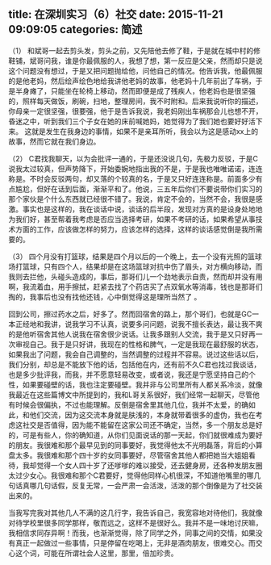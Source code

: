 title: 在深圳实习（6）社交
date: 2015-11-21 09:09:05
categories: 简述
  --- 


（1）
和斌哥一起去剪头发，剪头之前，又先陪他去修了鞋，于是就在城中村的修鞋铺，斌哥问我，谁是你最佩服的人，我想了想，第一反应是父亲，然而却只是说这个问题没有想过，于是又把问题抛给他，问他自己的情况。他告诉我，他最佩服的是他老妈，然后绘声绘色地给我讲他老妈的故事，他老妈十几年前出了车祸，于是半身瘫了，只能坐在轮椅上移动，然而即便是成了残疾人，他老妈也是很坚强的，照样每天做饭，刷碗，扫地，整理房间，我不时附和。后来我说听你的描述，你母亲一定很坚强，很要强，他于是告诉我说，我老妈刚出车祸那会儿也想不开，昏迷之中，听到我们三个子女在她的床前喊她妈，她觉得为了我们她也要好好活下来。 这就是发生在我身边的事情，如果不是亲耳所听，我会以为这是感动xx上的故事，然而它就在我们身边。


（2）
C君找我聊天，以为会批评一通的，于是还没说几句，先极力反驳，于是C说我太过较真，但声势降下，开始委婉地指出我的不是，于是我也唯唯诺诺，连连称是。不时会反驳两句，却又落的个较真的名，于是又只好连连称是。前面多少有点尴尬，但好在话到后面，渐渐平和了。他说，三五年后你们不要说带你们实习的那个家伙是个什么东西就已经很不错了。我说，肯定不会的，当然不会，我很是感激。事实也是这样的，我在谈话中说，谈话的后半段，发现对方真的是设身处地地为我们好，甚至帮着我考虑是否应当选择考研，如果不考研的话，如果希望从事技术方面的工作，应该做怎样的努力，应该怎样的选择，这样的谈话感觉倒是我所需要的。


（3）
四个月没有打篮球，结果是四个月以后的一个晚上，去一个没有光照的篮球场打篮球，只有四个人，结果却是在这场篮球对抗中伤了眉头，对方横向移动，而我则去拦他，头碰头造成的，事后，那哥们儿一个劲地表示自责，然而却并没有用啊，我流着血，用手擦拭，赶紧去找了个药店买了点双氧水等消毒，钱也是那哥们掏的，我事后也没有找他还钱，心中倒觉得这是理所当然了 。

回到公司，擦过药水之后，好多了。然而回宿舍的路上，那个哥们，也就是GC一本正经地和我讲，说我学习不认真，说要多问问题，说我不擅长表达，最让我不爽的是他听宿舍其他人说我在宿舍很少说话。让我多跟别人交流，我于是又只好再一次审视自己。我于是只好讲，我现在的性格和脾气，一定是我现在最舒服的状态，如果我出了问题，我会自己调整的，当然调整的过程并不容易。说过这些话以后，我们分别，却总是不能放下他的话，包括他在内，还有前不久C君也找过我谈话，也是多少批评我，而我，并不愿意轻易改变，或者说，我还是宁愿坚持自己的个性，如果要碰壁的话，我也注定要碰壁。我并非与公司里所有人都关系冷淡，就像我最近在这些篇博文中所提到的，我和L哥关系很好，我们经常一起聊天，尽管他有时候会很偏执，不过也能理解。反倒是宿舍里其他几位，我并不太爱，的确如此，和他们交流，因为这交流本身就是肤浅的，本身就带着很多的虚伪，我也在考虑这社交是否值得，因为能不能留在这家公司还不确定，当然，多一个朋友总是好的，可是有些人，你的确知道，从你们见面说话的那一天起，你们就很难成为要好的朋友。我很难和那个最早见到的同事要好，我觉得他太不光明磊落，背后的小算盘太多。我很难和那个四十岁的女同事要好，尽管宿舍其他人都把她当大姐姐看待，我却觉得一个女人四十岁了还嗲嗲的难以接受，还去健身房，还各种发朋友圈太过少女心。我很难和那个C君要好，觉得他同样心机很深，不知道他嘴里的哪几句话真哪几句话假，反复无常，一会严肃一会活泼，活泼的那个倒像是为了社交装出来的。

当我写完我对其他几人不满的这几行字，我告诉自己，我宽容地对待他们，我就像对待学校里很多同学那样，敬而远之，这样不是很好么。我并不是一味地讨厌嘛，我相信求同存异啊！而我，也渐渐觉得，除了同学之外，同事之间的交情，如果没有真正一起做过一些事情，只是停留在吃喝上，无非是酒肉朋友，很难交心。而交心这个词，可能在所谓社会人这里，那里，倍加珍贵。